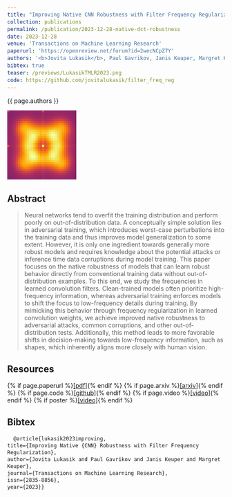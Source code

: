 ```yaml
---
title: "Improving Native CNN Robustness with Filter Frequency Regularization"
collection: publications
permalink: /publication/2023-12-28-native-dct-robustness
date: 2023-12-28
venue: 'Transactions on Machine Learning Research'
paperurl: 'https://openreview.net/forum?id=2wecNCpZ7Y'
authors: '<b>Jovita Lukasik</b>, Paul Gavrikov, Janis Keuper, Margret Keuper'
bibtex: true
teaser: /previews/LukasikTMLR2023.png
code: https://github.com/jovitalukasik/filter_freq_reg
---
```


{{ page.authors }}

<img class="pub_teaser" src="../images/previews/LukasikTMLR2023.png" alt="Teaser Image" title="teaser" />

## Abstract 

> Neural networks tend to overfit the training distribution and perform poorly on out-of-distribution data. A conceptually simple solution lies in adversarial training, which introduces worst-case perturbations into the training data and thus improves model generalization to some extent. However, it is only one ingredient towards generally more robust models and requires knowledge about the potential attacks or inference time data corruptions during model training. This paper focuses on the native robustness of models that can learn robust behavior directly from conventional training data without out-of-distribution examples. To this end, we study the frequencies in learned convolution filters. Clean-trained models often prioritize high-frequency information, whereas adversarial training enforces models to shift the focus to low-frequency details during training. By mimicking this behavior through frequency regularization in learned convolution weights, we achieve improved native robustness to adversarial attacks, common corruptions, and other out-of-distribution tests. Additionally, this method leads to more favorable shifts in decision-making towards low-frequency information, such as shapes, which inherently aligns more closely with human vision.


## Resources

{% if page.paperurl %}<a href=" {{ page.paperurl }} ">[pdf]</a>{% endif %} {% if page.arxiv %}<a href=" {{ page.arxiv }} ">[arxiv]</a>{% endif %} {% if page.code %}<a href=" {{ page.code }} ">[github]</a>{% endif %} {% if page.video %}<a href=" {{ page.video }} ">[video]</a>{% endif %} {% if poster %}<a href=" {{ page.poster }} ">[video]</a>{% endif %}

## Bibtex 

      @article{lukasik2023improving,
	title={Improving Native {CNN} Robustness with Filter Frequency Regularization},
	author={Jovita Lukasik and Paul Gavrikov and Janis Keuper and Margret Keuper},
	journal={Transactions on Machine Learning Research},
	issn={2835-8856},
	year={2023}}



